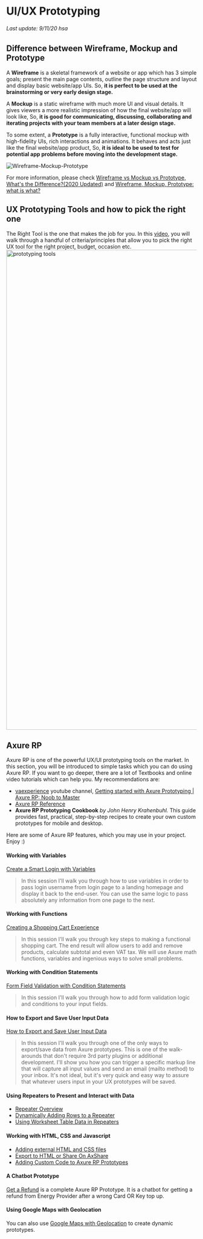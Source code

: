 # UI/UX Prototyping 
###### Last update: 9/11/20 hsa
## Difference between Wireframe, Mockup and Prototype
A **Wireframe** is a skeletal framework of a website or app which has 3 simple goals; present the main page contents, outline the page structure and layout and display basic website/app UIs. So, **it is perfect to be used at the brainstorming or very early design stage.**

A **Mockup** is a static wireframe with much more UI and visual details. It gives viewers a more realistic impression of how the final website/app will look like, So, **it is good for communicating, discussing, collaborating and iterating projects with your team members at a later design stage.**

To some extent, a **Prototype** is a fully interactive, functional mockup with high-fidelity UIs, rich interactions and animations. It behaves and acts just like the final website/app product, So, **it is ideal to be used to test for potential app problems before moving into the development stage.**

![Wireframe-Mockup-Prototype](https://user-images.githubusercontent.com/44829900/98550049-e0b27880-229b-11eb-97dd-e58e7e1e583d.jpg) 

For more information, please check [Wireframe vs Mockup vs Prototype, What's the Difference?(2020 Updated)](https://www.mockplus.com/blog/post/wireframe-mockup-prototype-selection-of-prototyping-tools) and [Wireframe, Mockup, Prototype: what is what?](https://uxplanet.org/wireframe-mockup-prototype-what-is-what-8cf2966e5a8b)

## UX Prototyping Tools and how to pick the right one 
The Right Tool is the one that makes the job for you. In this [video](https://youtu.be/J4XuVHffOUI), you will walk through a handful of criteria/principles that allow you to pick the right UX tool for the right project, budget, occasion etc. <img width="1267" alt="prototyping tools" src="https://user-images.githubusercontent.com/44829900/98557629-bca76500-22a4-11eb-8fc1-0ad78bd1f1ce.png">

## Axure RP
Axure RP is one of the powerful UX/UI prototyping tools on the market. In this section, you will be introduced to simple tasks which you can do using Axure RP. If you want to go deeper, there are a lot of Textbooks and online video tutorials which can help you. My recommendations are:
- [vaexperience](https://www.youtube.com/channel/UCMEQZDhP_k_YkFnwoCgT7SQ) youtube channel, [Getting started with Axure Prototyping | Axure RP: Noob to Master](https://www.youtube.com/watch?v=vzV2d2KxzWI&list=PLM2Dd2NIn2CrF2V-xQyZ_Nk3vQNUl2UCG)
- [Axure RP Reference](https://docs.axure.com/axure-rp/reference/getting-started-video/)
- **Axure RP Prototyping Cookbook** *by John Henry Krahenbuhl.* This guide provides fast, practical, step-by-step recipes to create your own custom prototypes for mobile and desktop. 

Here are some of Axure RP features, which you may use in your project. Enjoy :)
#### Working with Variables
[Create a Smart Login with Variables](https://youtu.be/kOLbbgCCY7k)
> In this session I'll walk you through how to use variables in order to pass login username from login page to a landing homepage and display it back to the end-user. You can use the same logic to pass absolutely any information from one page to the next.
#### Working with Functions
[Creating a Shopping Cart Experience](https://youtu.be/Wg-omH7EFAU)
> In this session I'll walk you through key steps to making a functional shopping cart. The end result will allow users to add and remove products, calculate subtotal and even VAT tax. We will use Axure math functions, variables and ingenious ways to solve small problems.
#### Working with Condition Statements
[Form Field Validation with Condition Statements](https://youtu.be/IjOovDR3CrE)
> In this session I'll walk you through how to add form validation logic and conditions to your input fields.
#### How to Export and Save User Input Data
[How to Export and Save User Input Data](https://youtu.be/YuZfrajUhvc)
> In this session I'll walk you through one of the only ways to export/save data from Axure prototypes. This is one of the walk-arounds that don't require 3rd party plugins or additional development. I'll show you how you can trigger a specific markup line that will capture all input values and send an email (mailto method) to your inbox. It's not ideal, but it's very quick and easy way to assure that whatever users input in your UX prototypes will be saved.
#### Using Repeaters to Present and Interact with Data
- [Repeater Overview](https://fwd.axure.com/e2t/tc/VVSd-f8FltkxW14fBqk8XZGk8W3cF4jk4j35SZMZjDWt3p_97V1-WJV7CgWj9V6RWp18vm7b8VkfVn_2Y5RwlW72kRwq4Zzdt_W6GNq104R1xR9VvsZRQ7MgFVKW47Mmsn8nVCVXW3FB3tn2vzK6bW4m1Yyj36vz9gW7CvNY63n-rtbW50D-Fp82lKgZW1-T-t44DHJDWVm0Ymc4fH4QxW5H00fZ98b0j7W2CLBzs8Q0Z70VNtCj85YBB3LW8tF8133dkhDtW7RFHxY1nRV2XW7LKBgB866LL-W57DDF8168904W7BT4kX2NXCwDW2jdCJn1s5tFDW1yJw0S2qCWjQW2FhYTL2DQ6CmW48SyWg8MmscL3bnF1)
- [Dynamically Adding Rows to a Repeater](https://fwd.axure.com/e2t/tc/VVSd-f8FltkxW14fBqk8XZGk8W3cF4jk4j35SZMZjDWt3p_97V1-WJV7CgFYyW8YkNPH8n-rQ9W7612zw7tQyXkW2BVt567T6Hb0W84Sc961P9HH0W5y6K6f6xHRKFW2xPlGj6Db6KHM2v7q0jBrNHW6tRb263yMdwVW4_yQg41TYyNlW2NTN5_5HgSCCW7J_bT189pG5JF9fkvFtLfjhW5ThN8C8bdG1sN4sDLKGC45PPW5tl4yy8zLSmYW5w4NTV2299MxW4921X-2RtLH0VQdfNK19F4QsVKtss13C0MLkW1sfW1g8lfjT2W25HSB-79wpx1W77fjTF1qHk24W7gR2CJ8swf8XW2sRC5F75lBlv32fY1)
- [Using Worksheet Table Data in Repeaters](https://youtu.be/Cnvb1kt9oKk)
#### Working with HTML, CSS and Javascript
- [Adding external HTML and CSS files](https://github.com/sawubona-gmbh/KETE-HS20-WORK/blob/master/LB6c-Cognitive%20Services/John%20Krahenbuhl%20-%20Axure%20RP%20Prototyping%20Cookbook-PACKT%20(2014)-Chapter%202.pdf)
- [Export to HTML or Share On AxShare](https://youtu.be/CJhAOLE0iig)
- [Adding Custom Code to Axure RP Prototypes](https://docs.axure.com/axure-cloud/reference/plugins/)
#### A Chatbot Prototype
[Get a Refund](https://github.com/sawubona-gmbh/KETE-HS20-WORK/blob/master/LB6c-Cognitive%20Services/Get%20a%20Refund.rp) is a complete Axure RP Prototype. It is a chatbot for getting a refund from Energy Provider after a wrong Card OR Key top up. 
#### Using Google Maps with Geolocation
You can also use [Google Maps with Geolocation](https://github.com/sawubona-gmbh/KETE-HS20-WORK/blob/master/LB6c-Cognitive%20Services/John%20Krahenbuhl%20-%20Axure%20RP%20Prototyping%20Cookbook-PACKT%20(2014)-Chapter%202.pdf) to create dynamic prototypes.
